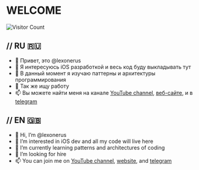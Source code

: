 # WELCOME
![Visitor Count](https://profile-counter.glitch.me/{lexonerus}/count.svg)

// RU  :ru:
---
- 👋 Привет, это @lexonerus
- 👀 Я интересуюсь iOS разработкой и весь код буду выкладывать тут
- 🌱 В данный момент я изучаю паттерны и архитектуры программирования
- 💞️ Так же ищу работу
- 📫 Вы можете найти меня на канале [YouTube channel](https://www.youtube.com/channel/UCNp8ItQbZqAz97ACiVEe62g), 
[веб-сайте](https://www.lexone.ru), и в [telegram](https://t.me/lexonerus)

// EN  :uk:
---
- 👋 Hi, I’m @lexonerus
- 👀 I’m interested in iOS dev and all my code will live here
- 🌱 I’m currently learning patterns and architectures of coding
- 💞️ I’m looking for hire
- 📫 You can join me on [YouTube channel](https://www.youtube.com/channel/UCNp8ItQbZqAz97ACiVEe62g), 
[website](https://www.lexone.ru), and [telegram](https://t.me/lexonerus)


<!---
lexonerus/lexonerus is a ✨ special ✨ repository because its `README.md` (this file) appears on your GitHub profile.
You can click the Preview link to take a look at your changes.
--->
